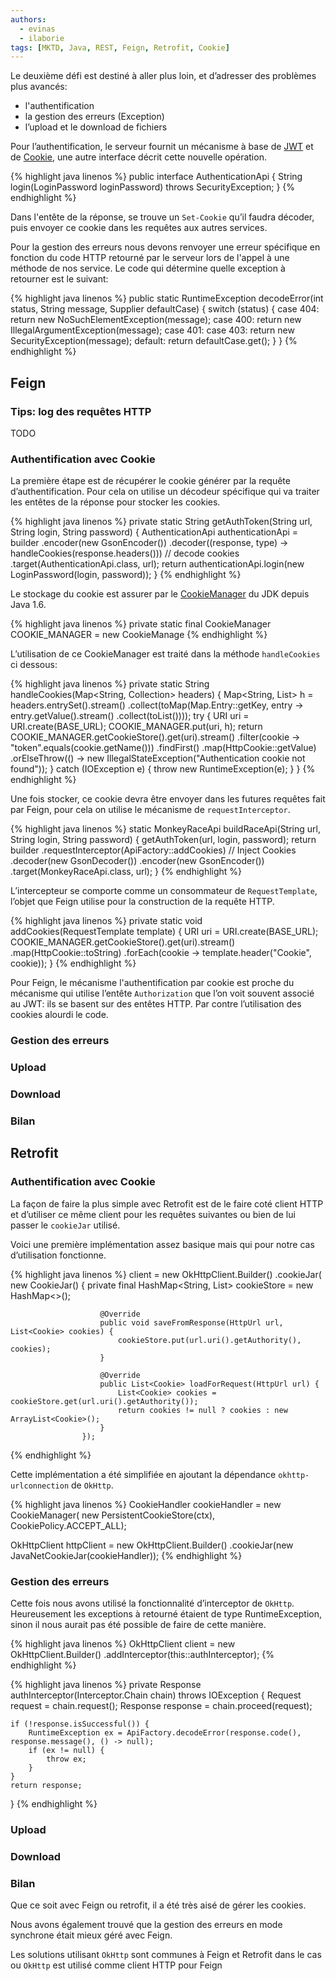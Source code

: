 ```yaml
---
authors:
  - evinas
  - ilaborie
tags: [MKTD, Java, REST, Feign, Retrofit, Cookie]
---
```


Le deuxième défi est destiné à aller plus loin, et d’adresser des problèmes plus avancés:

* l'authentification
* la gestion des erreurs (Exception)
* l’upload et le download de fichiers
<!--more-->

Pour l’authentification, le serveur fournit un mécanisme à base de [JWT](https://jwt.io/) et de [Cookie](https://tools.ietf.org/html/rfc6265), une autre interface décrit cette nouvelle opération.

{% highlight java linenos %}
public interface AuthenticationApi {
    String login(LoginPassword loginPassword) throws SecurityException;
}
{% endhighlight %}

Dans l'entête de la réponse, se trouve un `Set-Cookie` qu’il faudra décoder, puis envoyer ce cookie dans les requêtes aux autres services.

Pour la gestion des erreurs nous devons renvoyer une erreur spécifique en fonction du code HTTP retourné par le serveur lors de l'appel à une méthode de nos service.
Le code qui détermine quelle exception à retourner est le suivant: 

{% highlight java linenos %}
public static RuntimeException decodeError(int status, String message, Supplier<RuntimeException> defaultCase) {
    switch (status) {
        case 404:
            return new NoSuchElementException(message);
        case 400:
            return new IllegalArgumentException(message);
        case 401:
        case 403:
            return new SecurityException(message);
        default:
            return defaultCase.get();
    }
}
{% endhighlight %}

## Feign

### Tips: log des requêtes HTTP
TODO

### Authentification avec Cookie

La première étape est de récupérer le cookie générer par la requête d’authentification. Pour cela on utilise un décodeur spécifique qui va traiter les entêtes de la réponse pour stocker les cookies.

{% highlight java linenos %}
private static String getAuthToken(String url, String login, String password) {
   AuthenticationApi authenticationApi = builder
           .encoder(new GsonEncoder())
           .decoder((response, type) -> handleCookies(response.headers())) // decode cookies
           .target(AuthenticationApi.class, url);
   return authenticationApi.login(new LoginPassword(login, password));
}
{% endhighlight %}

Le stockage du cookie est assurer par le [CookieManager](https://docs.oracle.com/javase/8/docs/api/index.html?overview-summary.html) du JDK depuis Java 1.6.

{% highlight java linenos %}
private static final CookieManager COOKIE_MANAGER = new CookieManage
{% endhighlight %}

L’utilisation de ce CookieManager est traité dans la méthode `handleCookies` ci dessous:

{% highlight java linenos %}
private static String handleCookies(Map<String, Collection<String>> headers) {
   Map<String, List<String>> h = headers.entrySet().stream()
           .collect(toMap(Map.Entry::getKey, entry -> entry.getValue().stream()
                   .collect(toList())));
   try {
       URI uri = URI.create(BASE_URL);
       COOKIE_MANAGER.put(uri, h);
       return COOKIE_MANAGER.getCookieStore().get(uri).stream()
               .filter(cookie -> "token".equals(cookie.getName()))
               .findFirst()
               .map(HttpCookie::getValue)
               .orElseThrow(() -> new IllegalStateException("Authentication cookie not found"));
   } catch (IOException e) {
       throw new RuntimeException(e);
   }
}
{% endhighlight %}

Une fois stocker, ce cookie devra être envoyer dans les futures requêtes fait par Feign, pour cela on utilise le mécanisme de `requestInterceptor`.

{% highlight java linenos %}
static MonkeyRaceApi buildRaceApi(String url, String login, String password) {
   getAuthToken(url, login, password);
   return builder
           .requestInterceptor(ApiFactory::addCookies) // Inject Cookies
           .decoder(new GsonDecoder())
           .encoder(new GsonEncoder())
           .target(MonkeyRaceApi.class, url);
}
{% endhighlight %}

L’intercepteur se comporte comme un consommateur de `RequestTemplate`, l’objet que Feign utilise pour la construction de la requête HTTP.

{% highlight java linenos %}
private static void addCookies(RequestTemplate template) {
   URI uri = URI.create(BASE_URL);
   COOKIE_MANAGER.getCookieStore().get(uri).stream()
           .map(HttpCookie::toString)
           .forEach(cookie -> template.header("Cookie", cookie));
}
{% endhighlight %}

Pour Feign, le mécanisme l'authentification par cookie est proche du mécanisme qui utilise l’entête `Authorization` que l’on voit souvent associé au JWT: ils se basent sur des entêtes HTTP. Par contre l’utilisation des cookies alourdi le code.

### Gestion des erreurs
### Upload
### Download
### Bilan

## Retrofit

### Authentification avec Cookie

La façon de faire la plus simple avec Retrofit est de le faire coté client HTTP et d’utiliser ce même client pour les requêtes suivantes ou bien de lui passer le `cookieJar` utilisé. 

Voici une première implémentation assez basique mais qui pour notre cas d’utilisation fonctionne.

{% highlight java linenos %}
client = new OkHttpClient.Builder()
            .cookieJar(
                    new CookieJar() {
                        private final HashMap<String, List<Cookie>> cookieStore = new HashMap<>();

                        @Override
                        public void saveFromResponse(HttpUrl url, List<Cookie> cookies) {
                            cookieStore.put(url.uri().getAuthority(), cookies);
                        }

                        @Override
                        public List<Cookie> loadForRequest(HttpUrl url) {
                            List<Cookie> cookies = cookieStore.get(url.uri().getAuthority());
                            return cookies != null ? cookies : new ArrayList<Cookie>();
                        }
                    });
{% endhighlight %}

Cette implémentation a été simplifiée en ajoutant la dépendance `okhttp-urlconnection` de `OkHttp`.


{% highlight java linenos %}
CookieHandler cookieHandler = new CookieManager(
            new PersistentCookieStore(ctx), CookiePolicy.ACCEPT_ALL);

OkHttpClient httpClient = new OkHttpClient.Builder()
            .cookieJar(new JavaNetCookieJar(cookieHandler));
{% endhighlight %}

### Gestion des erreurs

Cette fois nous avons utilisé la fonctionnalité d’interceptor de `OkHttp`. Heureusement les exceptions à retourné étaient de type RuntimeException, sinon il nous aurait pas été possible de faire de cette manière. 

{% highlight java linenos %}
OkHttpClient client = new OkHttpClient.Builder()
        .addInterceptor(this::authInterceptor);
{% endhighlight %}

{% highlight java linenos %}
private Response authInterceptor(Interceptor.Chain chain) throws IOException {
    Request request = chain.request();
    Response response = chain.proceed(request);

    if (!response.isSuccessful()) {
        RuntimeException ex = ApiFactory.decodeError(response.code(), response.message(), () -> null);
        if (ex != null) {
            throw ex;
        }
    }
    return response;
}
{% endhighlight %}

### Upload
### Download


### Bilan

Que ce soit avec Feign ou retrofit,  il a été très aisé de gérer les cookies. 

Nous avons également trouvé que la gestion des erreurs en mode synchrone était mieux géré avec Feign. 

Les solutions utilisant `OkHttp` sont communes à Feign et Retrofit dans le cas ou `OkHttp` est utilisé comme client HTTP pour Feign
